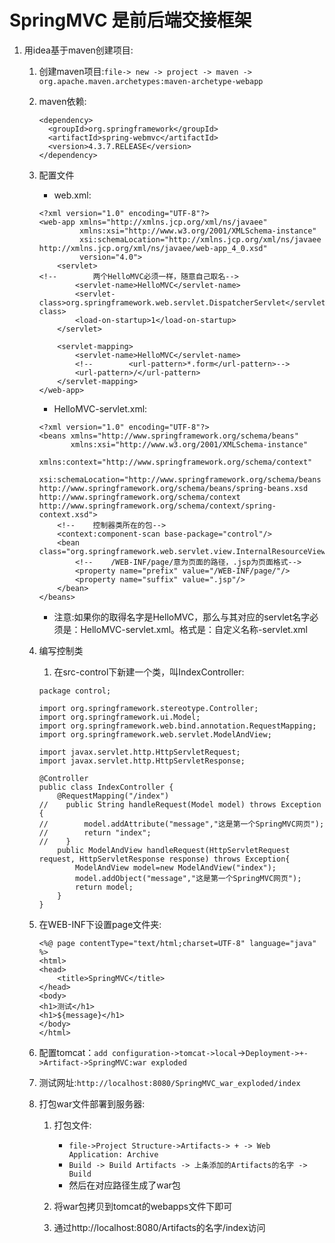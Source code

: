 # SpringMVC 是前后端交接框架

1. 用idea基于maven创建项目:
	1. 创建maven项目:`file-> new -> project -> maven -> org.apache.maven.archetypes:maven-archetype-webapp`
	2. maven依赖:
		```
		<dependency>
		  <groupId>org.springframework</groupId>
		  <artifactId>spring-webmvc</artifactId>
		  <version>4.3.7.RELEASE</version>
		</dependency>
		```
	3. 配置文件
		* web.xml:
		```
		<?xml version="1.0" encoding="UTF-8"?>
		<web-app xmlns="http://xmlns.jcp.org/xml/ns/javaee"
				 xmlns:xsi="http://www.w3.org/2001/XMLSchema-instance"
				 xsi:schemaLocation="http://xmlns.jcp.org/xml/ns/javaee http://xmlns.jcp.org/xml/ns/javaee/web-app_4_0.xsd"
				 version="4.0">
			<servlet>
		<!--        两个HelloMVC必须一样，随意自己取名-->
				<servlet-name>HelloMVC</servlet-name>
				<servlet-class>org.springframework.web.servlet.DispatcherServlet</servlet-class>
				<load-on-startup>1</load-on-startup>
			</servlet>

			<servlet-mapping>
				<servlet-name>HelloMVC</servlet-name>
				<!--        <url-pattern>*.form</url-pattern>-->
				<url-pattern>/</url-pattern>
			</servlet-mapping>
		</web-app>
		```
		* HelloMVC-servlet.xml:
		```
		<?xml version="1.0" encoding="UTF-8"?>
		<beans xmlns="http://www.springframework.org/schema/beans"
			   xmlns:xsi="http://www.w3.org/2001/XMLSchema-instance"
			   xmlns:context="http://www.springframework.org/schema/context"
			   xsi:schemaLocation="http://www.springframework.org/schema/beans http://www.springframework.org/schema/beans/spring-beans.xsd http://www.springframework.org/schema/context http://www.springframework.org/schema/context/spring-context.xsd">
			<!--    控制器类所在的包-->
			<context:component-scan base-package="control"/>
			<bean class="org.springframework.web.servlet.view.InternalResourceViewResolver">
				<!--    /WEB-INF/page/意为页面的路径，.jsp为页面格式-->
				<property name="prefix" value="/WEB-INF/page/"/>
				<property name="suffix" value=".jsp"/>
			</bean>
		</beans>
		```
		* 注意:如果你的取得名字是HelloMVC，那么与其对应的servlet名字必须是：HelloMVC-servlet.xml。格式是：自定义名称-servlet.xml
	
	4. 编写控制类
		1. 在src-control下新建一个类，叫IndexController:
		```
		package control;

		import org.springframework.stereotype.Controller;
		import org.springframework.ui.Model;
		import org.springframework.web.bind.annotation.RequestMapping;
		import org.springframework.web.servlet.ModelAndView;

		import javax.servlet.http.HttpServletRequest;
		import javax.servlet.http.HttpServletResponse;

		@Controller
		public class IndexController {
			@RequestMapping("/index")
		//    public String handleRequest(Model model) throws Exception {
		//        model.addAttribute("message","这是第一个SpringMVC网页");
		//        return "index";
		//    }
			public ModelAndView handleRequest(HttpServletRequest request, HttpServletResponse response) throws Exception{
				ModelAndView model=new ModelAndView("index");
				model.addObject("message","这是第一个SpringMVC网页");
				return model;
			}
		}
		```
	5. 在WEB-INF下设置page文件夹:
		```
		<%@ page contentType="text/html;charset=UTF-8" language="java" %>
		<html>
		<head>
			<title>SpringMVC</title>
		</head>
		<body>
		<h1>测试</h1>
		<h1>${message}</h1>
		</body>
		</html>
		```
	6. 配置tomcat：`add configuration->tomcat->local`->`Deployment->+->Artifact->SpringMVC:war exploded`
	
	7. 测试网址:`http://localhost:8080/SpringMVC_war_exploded/index`
	
	8. 打包war文件部署到服务器:
		1. 打包文件: 
			* `file->Project Structure->Artifacts-> + -> Web Application: Archive`
			* `Build -> Build Artifacts -> 上条添加的Artifacts的名字 -> Build`
			* 然后在对应路径生成了war包
		2. 将war包拷贝到tomcat的webapps文件下即可
		
		3. 通过http://localhost:8080/Artifacts的名字/index访问
			
			
			
			
			
			
			
			
			
			
			
			
			
			
			